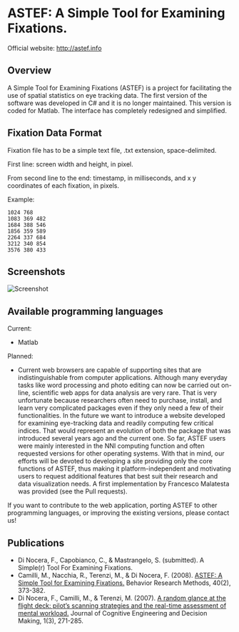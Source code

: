 # ASTEF: A Simple Tool for Examining Fixations.

Official website: http://astef.info

## Overview
A Simple Tool for Examining Fixations (ASTEF) is a project for facilitating the use of spatial statistics on eye tracking data. The first version of the software was developed in C# and it is no longer maintained. This version is coded for Matlab. The interface has completely redesigned and simplified.

## Fixation Data Format
Fixation file has to be a simple text file, .txt extension, space-delimited.

First line: screen width and height, in pixel.

From second line to the end: timestamp, in milliseconds, and x y coordinates of each fixation, in pixels.

Example:
```
1024 768
1083 369 482
1684 388 546
1856 359 589
2264 337 684
3212 340 854
3576 380 433
```
## Screenshots

![Screenshot](ASTEF-load.png)

## Available programming languages

Current:
* Matlab

Planned:
* Current web browsers are capable of supporting sites that are indistinguishable from computer applications. Although many everyday tasks like word processing and photo editing can now be carried out on-line, scientific web apps for data analysis are very rare. That is very unfortunate because researchers often need to purchase, install, and learn very complicated packages even if they only need a few of their functionalities. In the future we want to introduce a website developed for examining eye-tracking data and readily computing few critical indices. That would represent an evolution of both the package that was introduced several years ago and the current one. So far, ASTEF users were mainly interested in the NNI computing function and often requested versions for other operating systems. With that in mind, our efforts will be devoted to developing a site providing only the core functions of ASTEF, thus making it platform-independent and motivating users to request additional features that best suit their research and data visualization needs. A first implementation by Francesco Malatesta was provided (see the Pull requests).

If you want to contribute to the web application, porting ASTEF to other programming languages, or improving the existing versions, please contact us!

## Publications
* Di Nocera, F., Capobianco, C., & Mastrangelo, S. (submitted). A Simple(r) Tool For Examining Fixations.
* Camilli, M., Nacchia, R., Terenzi, M., & Di Nocera, F. (2008). [ASTEF: A Simple Tool for Examining Fixations.][df1] Behavior Research Methods, 40(2), 373-382.
* Di Nocera, F., Camilli, M., & Terenzi, M. (2007). [A random glance at the flight deck: pilot’s scanning strategies and the real-time assessment of mental workload.][df2] Journal of Cognitive Engineering and Decision Making, 1(3), 271-285.

[df1]: http://link.springer.com/content/pdf/10.3758/BRM.40.2.373.pdf
[df2]: http://edm.sagepub.com/content/1/3/271.full.pdf
